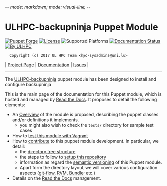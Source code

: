 -*- mode: markdown; mode: visual-line;  -*-

# ULHPC-backupninja Puppet Module

[![Puppet Forge](http://img.shields.io/puppetforge/v/ULHPC/backupninja.svg)](https://forge.puppetlabs.com/ULHPC/backupninja)
[![License](http://img.shields.io/:license-GPL3.0-blue.svg)](LICENSE)
![Supported Platforms](http://img.shields.io/badge/platform-debian|centos-lightgrey.svg)
[![Documentation Status](https://readthedocs.org/projects/ulhpc-backupninja/badge/?version=latest)](https://readthedocs.org/projects/ulhpc-backupninja/?badge=latest)
[![By ULHPC](https://img.shields.io/badge/by-ULHPC-blue.svg)](http://hpc.uni.lu)

      Copyright (c) 2017 UL HPC Team <hpc-sysadmins@uni.lu>

| [Project Page](https://github.com/ULHPC/puppet-backupninja) | [Documentation](http://ulhpc-backupninja.readthedocs.org/en/latest/) | [Issues](https://github.com/ULHPC/puppet-backupninja/issues) |


-----------
The [ULHPC-backupninja](https://github.com/ULHPC/puppet-backupninja) puppet module has been designed to install and configure backupninja

This is the main page of the documentation for this Puppet module, which is hosted and managed by [Read the Docs](http://ulhpc-backupninja.readthedocs.org/en/latest/).
It proposes to detail the following elements:

* An [Overview](overview.md) of the module is proposed, describing the puppet classes and/or definitions it implements.
     - you might also wish to check the `tests/` directory for sample test cases
* How to [test this module with Vagrant](vagrant.md)
* How to [contribute](contributing/index.md) to this puppet module development. In particular, we detail:
     - the [directory tree structure](contributing/layout.md)
	 - the steps to follow to [setup this repository](contributing/setup.md)
	 - information as regard the [semantic versioning](contributing/versioning.md) of this Puppet module.
     - Apart form the directory layout, we will cover various configuration aspects ([git-flow](https://github.com/nvie/gitflow), [RVM](https://rvm.io/), [Bundler](http://bundler.io/) etc.)
* Details on the [Read the Docs](http://ulhpc-backupninja.readthedocs.org/en/latest/) management.
